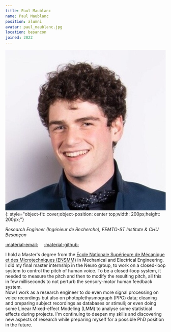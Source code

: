 ```yaml
---
title: Paul Maublanc
name: Paul Maublanc
position: alumni
avatar: paul_maublanc.jpg
location: besancon
joined: 2022
---
```


![img](../images/people/paul_maublanc.jpg){: style="object-fit: cover;object-position: center top;width: 200px;height: 200px;"}

_Research Engineer (Ingénieur de Recherche), FEMTO-ST Institute & CHU Besançon_<br>

<a href="mailto:paul.maublanc@femto-st.fr">:material-email:</a>&nbsp;&nbsp;&nbsp;&nbsp;
<a href="https://github.com/pmblanc">:material-github:</a>&nbsp;&nbsp;&nbsp;&nbsp;


I hold a Master's degree from the [École Nationale Supérieure de Mécanique et des Microtechniques (ENSMM)](https://www.supmicrotech.fr/en) in Mechanical and Electrical Engineering. I did my final master internship in the Neuro group, to work on a closed-loop system to control the pitch of human voice. To be a closed-loop system, it needed to measure the pitch and then to modify the resulting pitch, all this in few milliseconds to not perturb the sensory-motor human feedback system. <br>
Now I work as a research engineer to do even more signal processing on voice recordings but also on photoplethysmograph (PPG) data; cleaning and preparing subject recordings as databases or stimuli; or even doing some Linear Mixed-effect Modeling (LMM) to analyse some statistical effects during projects. I'm continuing to deepen my skills and discovering new aspects of research while preparing myself for a possible PhD position in the future.